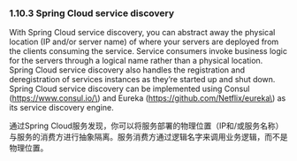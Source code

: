### 1.10.3 Spring Cloud service discovery

With Spring Cloud service discovery, you can abstract away the physical location \(IP and/or server name\) of where your servers are deployed from the clients consuming the service. Service consumers invoke business logic for the servers through a logical name rather than a physical location. Spring Cloud service discovery also handles the registration and deregistration of services instances as they’re started up and shut down. Spring Cloud service discovery can be implemented using Consul \(https://www.consul.io/\) and Eureka \(https://github.com/Netflix/eureka\) as its service discovery engine.

通过Spring Cloud服务发现，你可以将服务部署的物理位置（IP和/或服务名称）与服务的消费方进行抽象隔离。服务消费方通过逻辑名字来调用业务逻辑，而不是物理位置。



